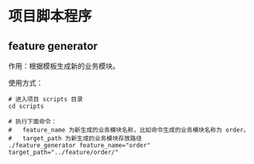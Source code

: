 # 项目脚本程序

## feature generator

作用：根据模板生成新的业务模块。

使用方式：

```shell
# 进入项目 scripts 目录
cd scripts

# 执行下面命令：
#   feature_name 为新生成的业务模块名称，比如命令生成的业务模块名称为 order。
#   target_path 为新生成的业务模块存放路径
./feature_generator feature_name="order" target_path="../feature/order/"
```
